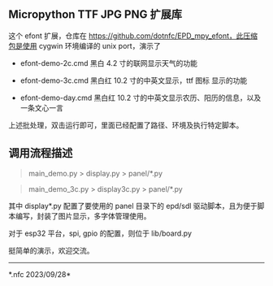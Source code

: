 ## Micropython TTF JPG PNG 扩展库

这个 efont 扩展，仓库在 https://github.com/dotnfc/EPD_mpy_efont，此压缩包是使用 cygwin 环境编译的 unix port，演示了

- efont-demo-2c.cmd
黑白 4.2 寸的联网显示天气的功能

- efont-demo-3c.cmd 
黑白红 10.2 寸的中英文显示，ttf 图标 显示的功能

- efont-demo-day.cmd 
黑白红 10.2 寸的中英文显示农历、阳历的信息，以及一条文心一言

上述批处理，双击运行即可，里面已经配置了路径、环境及执行特定脚本。

## 调用流程描述

> main_demo.py > display.py > panel/*.py


> main_demo_3c.py > display3c.py > panel/*.py


其中 display*.py 配置了要使用的 panel 目录下的 epd/sdl 驱动脚本，且为便于脚本编写，封装了图片显示，多字体管理使用。

对于 esp32 平台，spi, gpio 的配置，则位于 lib/board.py

挺简单的演示，欢迎交流。

<hr />
*.nfc 2023/09/28*